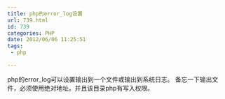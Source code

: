 ```yaml
---
title: php的error_log设置
url: 739.html
id: 739
categories: PHP
date: 2012/06/06 11:25:51
tags: 
 - php

---
```


php的error_log可以设置输出到一个文件或输出到系统日志。 备忘一下输出文件，必须使用绝对地址。并且该目录php有写入权限。